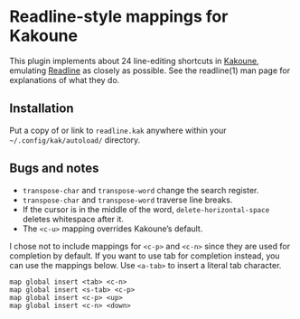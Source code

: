 # Readline-style mappings for Kakoune

This plugin implements about 24 line-editing shortcuts in
[Kakoune](https://kakoune.org), emulating
[Readline](https://tiswww.case.edu/php/chet/readline/rltop.html) as
closely as possible. See the readline(1) man page for explanations of
what they do.

## Installation

Put a copy of or link to `readline.kak` anywhere within your
`~/.config/kak/autoload/` directory.

## Bugs and notes

  - `transpose-char` and `transpose-word` change the search register.
  - `transpose-char` and `transpose-word` traverse line breaks.
  - If the cursor is in the middle of the word,
    `delete-horizontal-space` deletes whitespace after it.
  - The `<c-u>` mapping overrides Kakoune’s default.

I chose not to include mappings for `<c-p>` and `<c-n>` since they are
used for completion by default. If you want to use tab for completion
instead, you can use the mappings below. Use `<a-tab>` to insert a
literal tab character.

    map global insert <tab> <c-n>
    map global insert <s-tab> <c-p>
    map global insert <c-p> <up>
    map global insert <c-n> <down>
